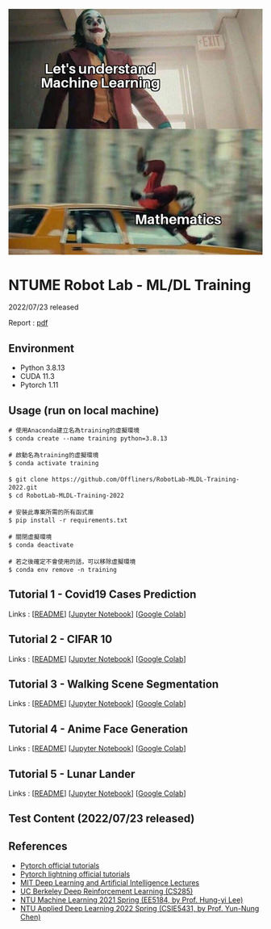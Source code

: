 ![meme](meme.jpg)

# NTUME Robot Lab - ML/DL Training
2022/07/23 released

Report : [pdf](20220723_training.pdf)

## Environment
* Python 3.8.13
* CUDA 11.3
* Pytorch 1.11

## Usage (run on local machine)
```shell
# 使用Anaconda建立名為training的虛擬環境
$ conda create --name training python=3.8.13

# 啟動名為training的虛擬環境
$ conda activate training

$ git clone https://github.com/Offliners/RobotLab-MLDL-Training-2022.git
$ cd RobotLab-MLDL-Training-2022

# 安裝此專案所需的所有函式庫
$ pip install -r requirements.txt

# 關閉虛擬環境
$ conda deactivate

# 若之後確定不會使用的話，可以移除虛擬環境
$ conda env remove -n training
```

## Tutorial 1 - Covid19 Cases Prediction

Links : [[README]()] [[Jupyter Notebook]()] [[Google Colab]()]

## Tutorial 2 - CIFAR 10

Links : [[README]()] [[Jupyter Notebook]()] [[Google Colab]()]

## Tutorial 3 - Walking Scene Segmentation

Links : [[README]()] [[Jupyter Notebook]()] [[Google Colab]()]

## Tutorial 4 - Anime Face Generation

Links : [[README]()] [[Jupyter Notebook]()] [[Google Colab]()]

## Tutorial 5 - Lunar Lander

Links : [[README]()] [[Jupyter Notebook]()] [[Google Colab]()]

## Test Content (2022/07/23 released)

## References
* [Pytorch official tutorials](https://pytorch.org/tutorials/)
* [Pytorch lightning official tutorials](https://www.pytorchlightning.ai/tutorials)
* [MIT Deep Learning and Artificial Intelligence Lectures](https://deeplearning.mit.edu/)
* [UC Berkeley Deep Reinforcement Learning (CS285)](https://rail.eecs.berkeley.edu/deeprlcourse/)
* [NTU Machine Learning 2021 Spring (EE5184, by Prof. Hung-yi Lee)](https://speech.ee.ntu.edu.tw/~hylee/ml/2021-spring.php)
* [NTU Applied Deep Learning 2022 Spring (CSIE5431, by Prof. Yun-Nung Chen)](https://www.csie.ntu.edu.tw/~miulab/s110-adl/)